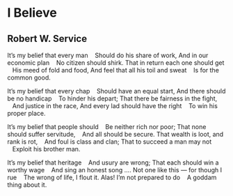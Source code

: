 # I Believe
## Robert W. Service
It’s my belief that every man
   Should do his share of work,
And in our economic plan
   No citizen should shirk.
That in return each one should get
   His meed of fold and food,
And feel that all his toil and sweat
   Is for the common good.

It’s my belief that every chap
   Should have an equal start,
And there should be no handicap
   To hinder his depart;
That there be fairness in the fight,
   And justice in the race,
And every lad should have the right
   To win his proper place.

It’s my belief that people should
   Be neither rich nor poor;
That none should suffer servitude,
   And all should be secure.
That wealth is loot, and rank is rot,
   And foul is class and clan;
That to succeed a man may not
   Exploit his brother man.

It’s my belief that heritage
   And usury are wrong;
That each should win a worthy wage
   And sing an honest song ....
Not one like this — for though I rue
   The wrong of life, I flout it.
Alas! I’m not prepared to do
   A goddam thing about it.